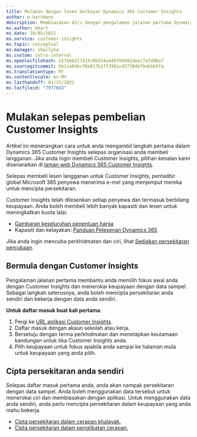 ```yaml
---
title: Mulakan dengan lesen berbayar Dynamics 365 Customer Insights
author: m-hartmann
description: Membiasakan diri dengan pengalaman jalanan pertama Dynamics 365 Customer Insights dan menerokai keupayaannya.
ms.author: mhart
ms.date: 10/05/2021
ms.service: customer-insights
ms.topic: conceptual
ms.manager: shellyha
ms.custom: intro-internal
ms.openlocfilehash: e17b66217415c0b554a449f0d992deec7e2d96e7
ms.sourcegitcommit: bb1ca84bc38e81fb2ff2961c457384b7beb5b5fa
ms.translationtype: MT
ms.contentlocale: ms-MY
ms.lasthandoff: 01/15/2022
ms.locfileid: "7977683"
---
```

# <a name="get-started-after-purchasing-customer-insights"></a>Mulakan selepas pembelian Customer Insights

Artikel ini menerangkan cara untuk anda mengambil langkah pertama dalam Dynamics 365 Customer Insights selepas organisasi anda membeli langganan. Jika anda ingin membeli Customer Insights, pilihan kenalan kami disenaraikan di [laman web Dynamics 365 Customer Insights](https://dynamics.microsoft.com/ai/customer-insights/). 

Selepas membeli lesen langganan untuk Customer Insights, pentadbir global Microsoft 365 penyewa menerima e-mel yang menjemput mereka untuk mencipta persekitaran. 

Customer Insights telah dilesenkan setiap penyewa dan termasuk berbilang keupayaan. Anda boleh membeli lebih banyak kapasiti dan lesen untuk meningkatkan kuota lalai. 
- [Gambaran keseluruhan penentuan harga](https://dynamics.microsoft.com/ai/customer-insights/pricing/)
- Kapasiti dan kelayakan: [Panduan Pelesenan Dynamics 365](https://go.microsoft.com/fwlink/?LinkId=866544)

Jika anda ingin mencuba perkhidmatan dan ciri, lihat [Sediakan persekitaran percubaan](trial-signup.md).

## <a name="start-with-customer-insights"></a>Bermula dengan Customer Insights

Pengalaman jalanan pertama membantu anda memilih fokus awal anda dengan Customer Insights dan menerokai keupayaan dengan data sampel. Sebagai langkah seterusnya, anda boleh mencipta persekitaran anda sendiri dan bekerja dengan data anda sendiri.

**Untuk daftar masuk buat kali pertama**:

1. Pergi ke [URL aplikasi Customer Insights](https://home.ci.ai.dynamics.com).
1. Daftar masuk dengan akaun sekolah atau kerja. 
1. Bersetuju dengan terma perkhidmatan dan menetapkan keutamaan kandungan untuk tika Customer Insights anda.
1. Pilih keupayaan untuk fokus apabila anda sampai ke halaman mula untuk keupayaan yang anda pilih.

## <a name="create-your-own-environment"></a>Cipta persekitaran anda sendiri

Selepas daftar masuk pertama anda, anda akan nampak persekitaran dengan data sampel. Anda boleh menggunakan data tersebut untuk menerokai ciri dan membiasakan dengan aplikasi. Untuk menggunakan data anda sendiri, anda perlu mencipta persekitaran dalam keupayaan yang anda mahu bekerja.

- [Cipta persekitaran dalam cerapan khalayak.](audience-insights/get-started-paid.md)
- [Cipta persekitaran dalam penglibatan cerapan.](engagement-insights/create-new-environment.md) 



